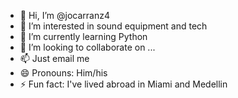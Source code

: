 - 👋 Hi, I’m @jocarranz4
- 👀 I’m interested in sound equipment and tech
- 🌱 I’m currently learning Python
- 💞️ I’m looking to collaborate on ...
- 📫 Just email me
- 😄 Pronouns: Him/his
- ⚡ Fun fact: I've lived abroad in Miami and Medellin

<!---
jocarranz4/jocarranz4 is a ✨ special ✨ repository because its `README.md` (this file) appears on your GitHub profile.
You can click the Preview link to take a look at your changes.
--->
